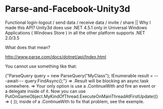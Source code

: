 # Parse-and-Facebook-Unity3d
Functional login-logout / send data / receive data / invite / share ||
Why I made this API?
Unity3d does use .NET 4.5.1 only in Universal Windows Applications ( Windows Store ) in all the other platform supports .NET 2.0/3.5

What does that mean?

http://www.parse.com/docs/dotnet/api/Index.html

You cannot use something like that:

{"ParseQuery query = new ParseQuery("MyClass");
IEnumerable<ParseObject> result = ---await--- query.FindAsync();"}
=> .Result will be blocking an async task somewhere.
=> Your only option is use a .ContinueWith and fire an event or a delegate inside of it.
Now you can use PutOnGameObject.MyKindOfThread.ExecuteOnMainThreadAtFirstUpdate(() => { }); inside of a .ContinueWith
to fix that problem, see the exemple.
